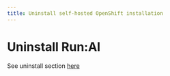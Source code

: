 ```yaml
---
title: Uninstall self-hosted OpenShift installation
---
```

# Uninstall Run:AI 

See uninstall section [here](../k8s/uninstall.md)